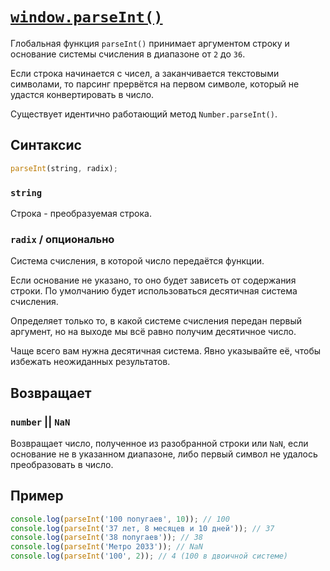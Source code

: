 # [`window.parseInt()`](../index.md)

Глобальная функция `parseInt()` принимает аргументом строку и основание системы счисления в диапазоне от `2` до `36`.

Если строка начинается с чисел, а заканчивается текстовыми символами, то парсинг прервётся на первом символе, который не удастся конвертировать в число.

Существует идентично работающий метод `Number.parseInt()`.

## Синтаксис

```js
parseInt(string, radix);
```

### `string`

Строка - преобразуемая строка.

### `radix` / опционально

Cистема счисления, в которой число передаётся функции.

Если основание не указано, то оно будет зависеть от содержания строки. По умолчанию будет использоваться десятичная система счисления.

Определяет только то, в какой системе счисления передан первый аргумент, но на выходе мы всё равно получим десятичное число.

Чаще всего вам нужна десятичная система. Явно указывайте её, чтобы избежать неожиданных результатов.

## Возвращает

### `number` || `NaN`

Возвращает число, полученное из разобранной строки или `NaN`, если основание не в указанном диапазоне, либо первый символ не удалось преобразовать в число.

## Пример

```js
console.log(parseInt('100 попугаев', 10)); // 100
console.log(parseInt('37 лет, 8 месяцев и 10 дней')); // 37
console.log(parseInt('38 попугаев')); // 38
console.log(parseInt('Метро 2033')); // NaN
console.log(parseInt('100', 2)); // 4 (100 в двоичной системе)
```

